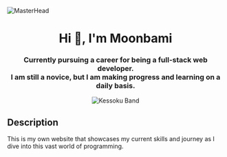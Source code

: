 ![MasterHead](https://pbs.twimg.com/media/F8kjve8bYAAgjey?format=jpg&name=4096x4096)
<h1 align="center">Hi 👋, I'm Moonbami</h1>
<h3 align="center">Currently pursuing a career for being a full-stack web developer. <br>I am still a novice, but I am making progress and learning on a daily basis.</h3>
<p align="center">
  <img alt="Kessoku Band" src="https://media.tenor.com/ytDQAboR4BsAAAAd/bocchi-the-rock.gif">
</p>

## Description
This is my own website that showcases my current skills and journey as I dive into this vast world of programming.

